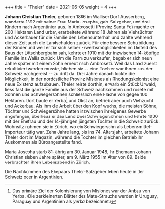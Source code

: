 +++
title = "Theler"
date = 2021-06-05
weight = 4
+++

**Johann Christian Theler**, geboren 1866 im Walliser Dorf Ausserberg, wanderte 1892 mit seiner Frau Maria Josepha, geb. Salzgeber, und drei Kindern nach Argentinien aus. In Ambrosetti (Provinz Santa Fe) machte er 200 Hektaren Land urbar, erarbeitete während 18 Jahren als Viehzüchter und Ackerbauer für die Familie den Lebensunterhalt und zahlte während dieser Zeit auch die Landschulden zurück. Für eine bessere Schulbildung der Kinder und weil er für sich selber Erwerbsmöglichkeiten im Umfeld des Baus der Lötschbergbahn sah, kehrte er 1910 mit der inzwischen 14-köpfige Familie ins Wallis zurück. Um die Farm zu verkaufen, begab er sich neun Jahre später mit einem Sohn erneut nach Ambrosetti. Weil das Land zuerst rekultiviert werden musste, blieben sie -- eine Tochter war ihnen aus der Schweiz nachgereist -- zu dritt da. Drei Jahre danach lockte die Möglichkeit, in der nordöstliche Provinz Misiones als Rhodungskolonist eine neue Existenz aufzubauen. Theler reiste dorthin, erwarb ein Stück Urwald, liess fast die ganze Familie aus der Schweiz nachkommen und rodete mit Söhnen und Schwiegersöhnen schliesslich eine Fläche von gegen 100 Hektaren. Dort baute er Yerba[^1] und Obst an, betrieb aber auch Viehzucht und Ackerbau. Als ihm die Arbeit über den Kopf wuchs, die meisten Söhne, Töchter und Schwiegersöhne hatten inzwischen ihr eigenes Gewerbe angefangen, überliess er das Land zwei Schwiegersöhnen und kehrte 1930 mit der Ehefrau und der 14-jährigen jüngsten Tochter in die Schweiz zurück. Wohnsitz nahmen sie in Zürich, wo ein Schwiegersohn als Lebensmittel-Importeur tätig war. Zehn Jahre lang, bis ins 74. Altersjahr, arbeitete Johann Theler dort im Magazin, während die Tochter im gleichen Betrieb ihr Auskommen als Büroangestellte fand.

Maria Josepha starb 81-jährig am 30. Januar 1948, ihr Ehemann Johann Christian sieben Jahre später, am 9. März 1955 im Alter von 89. Beide verbrachten ihren Lebensabend in Zürich.

Die Nachkommen des Ehepaars Theler-Salzgeber leben heute in der Schweiz oder in Argentinien.

[^1]: Das primäre Ziel der Kolonisierung von Misiones war der Anbau von Yerba. (Die zerkleinerten Blätter des Mate-Strauchs werden in Uruguay, Paraguay und Argentinien als *yerba* bezeichnet.)